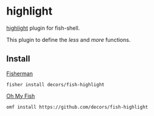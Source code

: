 # highlight

[highlight](http://www.andre-simon.de/doku/highlight/en/highlight.php) plugin for fish-shell.

This plugin to define the *less* and *more* functions.

## Install

[Fisherman](https://github.com/fisherman/fisherman)

```fish
fisher install decors/fish-highlight
```

[Oh My Fish](https://github.com/oh-my-fish/oh-my-fish)

```fish
omf install https://github.com/decors/fish-highlight
```
